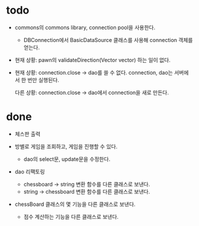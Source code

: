 # todo
- commons의 commons library, connection pool을 사용한다.
    - DBConnection에서 BasicDataSource 클래스를 사용해 connection 객체를 얻는다.
    



- 현재 상황: pawn의 validateDirection(Vector vector) 하는 일이 없다.

- 현재 상황: connection.close -> dao를 쓸 수 없다.
          connection, dao는 서버에서 한 번만 실행된다.
          
  다른 상황: connection.close -> dao에서 connection을 새로 만든다.
  

# done
- 체스판 출력

- 방별로 게임을 조회하고, 게임을 진행할 수 있다.
    - dao의 select문, update문을 수정한다.
    
- dao 리팩토링
    - chessboard -> string 변환 함수를 다른 클래스로 보낸다.
    - string -> chessboard 변환 함수를 다른 클래스로 보낸다.

- chessBoard 클래스의 몇 기능을 다른 클래스로 보낸다.
    - 점수 계산하는 기능을 다른 클래스로 보낸다.
